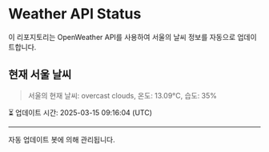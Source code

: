 
# Weather API Status

이 리포지토리는 OpenWeather API를 사용하여 서울의 날씨 정보를 자동으로 업데이트합니다.

## 현재 서울 날씨
> 서울의 현재 날씨: overcast clouds, 온도: 13.09°C, 습도: 35%

⏳ 업데이트 시간: 2025-03-15 09:16:04 (UTC)

---
자동 업데이트 봇에 의해 관리됩니다.
